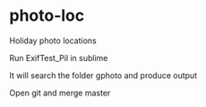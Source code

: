 # photo-loc
Holiday photo locations

Run ExifTest_Pil in sublime

It will search the folder gphoto and produce output

Open git and merge master
